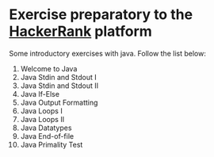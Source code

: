 <html>

<body>
    <h1>Exercise preparatory to the 
    <a href="https://www.hackerrank.com/">HackerRank</a> platform</h1>

<p>Some introductory exercises with java.
Follow the list below:</p>

<ol>
<li>Welcome to Java</li>
<li>Java Stdin and Stdout I</li>
<li>Java Stdin and Stdout II</li>
<li>Java If-Else</li>
<li>Java Output Formatting</li>
<li>Java Loops I</li>
<li>Java Loops II</li>
<li>Java Datatypes</li>
<li>Java End-of-file</li>
<li>Java Primality Test</li>
</ol>
</body>
</html>

